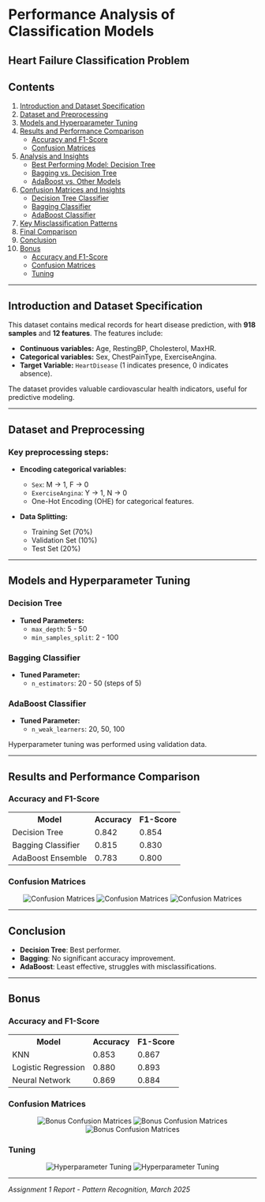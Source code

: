 # Performance Analysis of Classification Models

## Heart Failure Classification Problem

## Contents

1. [Introduction and Dataset Specification](#introduction-and-dataset-specification)
2. [Dataset and Preprocessing](#dataset-and-preprocessing)
3. [Models and Hyperparameter Tuning](#models-and-hyperparameter-tuning)
4. [Results and Performance Comparison](#results-and-performance-comparison)
   - [Accuracy and F1-Score](#accuracy-and-f1-score)
   - [Confusion Matrices](#confusion-matrices)
5. [Analysis and Insights](#analysis-and-insights)
   - [Best Performing Model: Decision Tree](#best-performing-model-decision-tree)
   - [Bagging vs. Decision Tree](#bagging-vs-decision-tree)
   - [AdaBoost vs. Other Models](#adaboost-vs-other-models)
6. [Confusion Matrices and Insights](#confusion-matrices-and-insights)
   - [Decision Tree Classifier](#decision-tree-classifier)
   - [Bagging Classifier](#bagging-classifier)
   - [AdaBoost Classifier](#adaboost-classifier)
7. [Key Misclassification Patterns](#key-misclassification-patterns)
8. [Final Comparison](#final-comparison)
9. [Conclusion](#conclusion)
10. [Bonus](#bonus)
    - [Accuracy and F1-Score](#accuracy-and-f1-score)
    - [Confusion Matrices](#confusion-matrices)
    - [Tuning](#tuning)

---

## Introduction and Dataset Specification

This dataset contains medical records for heart disease prediction, with **918 samples** and **12 features**. The features include:

- **Continuous variables:** Age, RestingBP, Cholesterol, MaxHR.
- **Categorical variables:** Sex, ChestPainType, ExerciseAngina.
- **Target Variable:** `HeartDisease` (1 indicates presence, 0 indicates absence).

The dataset provides valuable cardiovascular health indicators, useful for predictive modeling.

---

## Dataset and Preprocessing

### Key preprocessing steps:

- **Encoding categorical variables:**
  - `Sex`: M → 1, F → 0
  - `ExerciseAngina`: Y → 1, N → 0
  - One-Hot Encoding (OHE) for categorical features.

- **Data Splitting:**
  - Training Set (70%)
  - Validation Set (10%)
  - Test Set (20%)

---

## Models and Hyperparameter Tuning

### **Decision Tree**
- **Tuned Parameters:**
  - `max_depth`: 5 - 50
  - `min_samples_split`: 2 - 100

### **Bagging Classifier**
- **Tuned Parameter:**
  - `n_estimators`: 20 - 50 (steps of 5)

### **AdaBoost Classifier**
- **Tuned Parameter:**
  - `n_weak_learners`: 20, 50, 100

Hyperparameter tuning was performed using validation data.

---

## Results and Performance Comparison

### Accuracy and F1-Score

<p align="center">
  <table>
    <tr>
      <th>Model</th>
      <th>Accuracy</th>
      <th>F1-Score</th>
    </tr>
    <tr>
      <td>Decision Tree</td>
      <td>0.842</td>
      <td>0.854</td>
    </tr>
    <tr>
      <td>Bagging Classifier</td>
      <td>0.815</td>
      <td>0.830</td>
    </tr>
    <tr>
      <td>AdaBoost Ensemble</td>
      <td>0.783</td>
      <td>0.800</td>
    </tr>
  </table>
</p>

### Confusion Matrices

<p align="center">
  <img src="plots//adaboost_cm.png" alt="Confusion Matrices">
  <img src="plots//bagging_cm.png" alt="Confusion Matrices">
  <img src="plots//decision_tree_cm.png" alt="Confusion Matrices">

</p>

---

## Conclusion

- **Decision Tree**: Best performer.
- **Bagging**: No significant accuracy improvement.
- **AdaBoost**: Least effective, struggles with misclassifications.

---

## Bonus

### Accuracy and F1-Score

<p align="center">
  <table>
    <tr>
      <th>Model</th>
      <th>Accuracy</th>
      <th>F1-Score</th>
    </tr>
    <tr>
      <td>KNN</td>
      <td>0.853</td>
      <td>0.867</td>
    </tr>
    <tr>
      <td>Logistic Regression</td>
      <td>0.880</td>
      <td>0.893</td>
    </tr>
    <tr>
      <td>Neural Network</td>
      <td>0.869</td>
      <td>0.884</td>
    </tr>
  </table>
</p>

### Confusion Matrices

<p align="center">
  <img src="plots//FNN_cm.png" alt="Bonus Confusion Matrices">
    <img src="plots//Logistic_cm.png" alt="Bonus Confusion Matrices">
  <img src="plots//KNN_cm.png" alt="Bonus Confusion Matrices">

</p>

### Tuning

<p align="center">
  <img src="plots//KNN_tuning.png" alt="Hyperparameter Tuning">
    <img src="plots//NN_tuning.png" alt="Hyperparameter Tuning">

</p>

---

_Assignment 1 Report - Pattern Recognition, March 2025_
